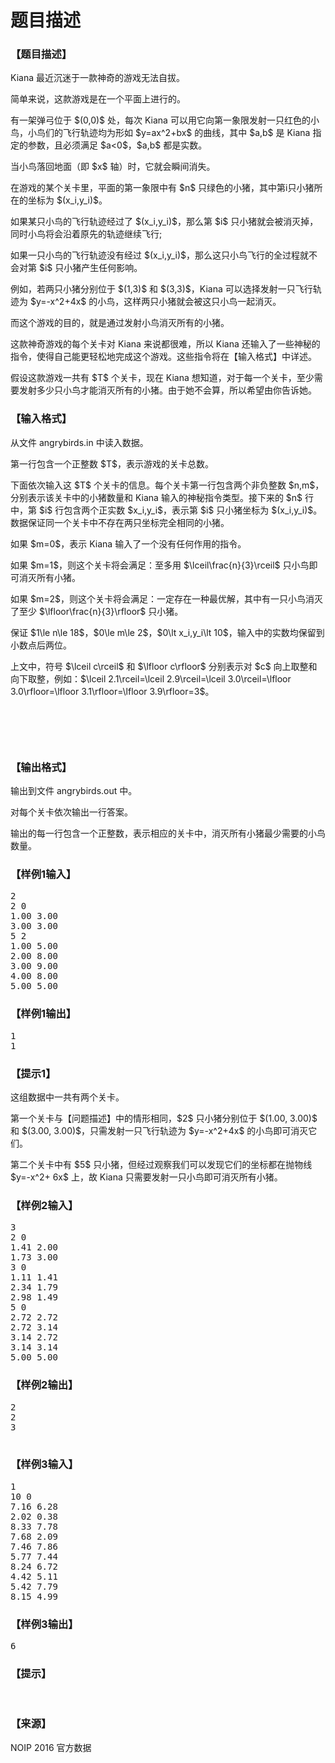# 题目描述


<h3>
【题目描述】
</h3>
<p>
Kiana 最近沉迷于一款神奇的游戏无法自拔。
</p>
<p>
简单来说，这款游戏是在一个平面上进行的。
</p>
<p>
有一架弹弓位于 $(0,0)$ 处，每次 Kiana 可以用它向第一象限发射一只红色的小鸟，小鸟们的飞行轨迹均为形如 $y=ax^2+bx$ 的曲线，其中 $a,b$ 是 Kiana 指定的参数，且必须满足 $a&lt;0$，$a,b$ 都是实数。
</p>
<p>
当小鸟落回地面（即 $x$ 轴）时，它就会瞬间消失。
</p>
<p>
在游戏的某个关卡里，平面的第一象限中有 $n$ 只绿色的小猪，其中第i只小猪所在的坐标为 $(x_i,y_i)$。
</p>
<p>
如果某只小鸟的飞行轨迹经过了 $(x_i,y_i)$，那么第 $i$ 只小猪就会被消灭掉，同时小鸟将会沿着原先的轨迹继续飞行;
</p>
<p>
如果一只小鸟的飞行轨迹没有经过 $(x_i,y_i)$，那么这只小鸟飞行的全过程就不会对第 $i$ 只小猪产生任何影响。
</p>
<p>
例如，若两只小猪分别位于 $(1,3)$ 和 $(3,3)$，Kiana 可以选择发射一只飞行轨迹为 $y=-x^2+4x$ 的小鸟，这样两只小猪就会被这只小鸟一起消灭。
</p>
<p>
而这个游戏的目的，就是通过发射小鸟消灭所有的小猪。
</p>
<p>
这款神奇游戏的每个关卡对 Kiana 来说都很难，所以 Kiana 还输入了一些神秘的指令，使得自己能更轻松地完成这个游戏。这些指令将在【输入格式】中详述。
</p>
<p>
假设这款游戏一共有 $T$ 个关卡，现在 Kiana 想知道，对于每一个关卡，至少需要发射多少只小鸟才能消灭所有的小猪。由于她不会算，所以希望由你告诉她。
</p>
<h3>
【输入格式】
</h3>
<p>
从文件 angrybirds.in 中读入数据。
</p>
<p>
第一行包含一个正整数 $T$，表示游戏的关卡总数。
</p>
<p>
下面依次输入这 $T$ 个关卡的信息。每个关卡第一行包含两个非负整数 $n,m$，分别表示该关卡中的小猪数量和 Kiana 输入的神秘指令类型。接下来的 $n$ 行中，第 $i$ 行包含两个正实数 $x_i,y_i$，表示第 $i$ 只小猪坐标为 $(x_i,y_i)$。数据保证同一个关卡中不存在两只坐标完全相同的小猪。
</p>
<p>
如果 $m=0$，表示 Kiana 输入了一个没有任何作用的指令。
</p>
<p>
如果 $m=1$，则这个关卡将会满足：至多用 $\lceil\frac{n}{3}\rceil$ 只小鸟即可消灭所有小猪。
</p>
<p>
如果 $m=2$，则这个关卡将会满足：一定存在一种最优解，其中有一只小鸟消灭了至少 $\lfloor\frac{n}{3}\rfloor$ 只小猪。
</p>
<p>
保证 $1\le n\le 18$，$0\le m\le 2$，$0\lt x_i,y_i\lt 10$，输入中的实数均保留到小数点后两位。
</p>
<p>
上文中，符号 $\lceil c\rceil$  和 $\lfloor c\rfloor$ 分别表示对 $c$ 向上取整和向下取整，例如：$\lceil 2.1\rceil=\lceil 2.9\rceil=\lceil 3.0\rceil=\lfloor 3.0\rfloor=\lfloor 3.1\rfloor=\lfloor 3.9\rfloor=3$。
</p>
<p>
<br/>
</p>
<p>
 <img src="/upload/image/20161121/20161121155353_45403.jpg" alt=""/> 
</p>
<p>
<img src="/upload/image/20161121/20161121155428_15786.jpg" alt=""/> 
</p>
<h3>
【输出格式】
</h3>
<p>
输出到文件 angrybirds.out 中。
</p>
<p>
对每个关卡依次输出一行答案。
</p>
<p>
输出的每一行包含一个正整数，表示相应的关卡中，消灭所有小猪最少需要的小鸟数量。
</p>
<h3>
【样例1输入】
</h3>
<pre>2
2 0
1.00 3.00  
3.00 3.00
5 2
1.00 5.00  
2.00 8.00
3.00 9.00
4.00 8.00
5.00 5.00</pre>
<h3>
【样例1输出】
</h3>
<pre>1
1
</pre>
<h3>
【提示1】
</h3>
<p>
这组数据中一共有两个关卡。
</p>
<p>
第一个关卡与【问题描述】中的情形相同，$2$ 只小猪分别位于 $(1.00, 3.00)$ 和 $(3.00, 3.00)$，只需发射一只飞行轨迹为 $y=-x^2+4x$ 的小鸟即可消灭它们。
</p>
<p>
第二个关卡中有 $5$ 只小猪，但经过观察我们可以发现它们的坐标都在抛物线 $y=-x^2+ 6x$ 上，故 Kiana 只需要发射一只小鸟即可消灭所有小猪。
</p>
<h3>
【样例2输入】
</h3>
<pre>3
2 0 
1.41 2.00  
1.73 3.00  
3 0
1.11 1.41
2.34 1.79
2.98 1.49
5 0
2.72 2.72
2.72 3.14
3.14 2.72
3.14 3.14
5.00 5.00</pre>
<h3>
【样例2输出】
</h3>
<pre>2
2
3

</pre>
<h3>
【样例3输入】
</h3>
<pre>1
10 0  
7.16 6.28
2.02 0.38
8.33 7.78
7.68 2.09
7.46 7.86
5.77 7.44
8.24 6.72
4.42 5.11
5.42 7.79
8.15 4.99</pre>
<h3>
【样例3输出】
</h3>
<pre>6
</pre>
<h3>
【提示】
</h3>
 <img src="/upload/image/20161121/20161121160412_57298.jpg" alt=""/> 
<h3>
【来源】
</h3>
<p>
NOIP 2016 官方数据
</p>
